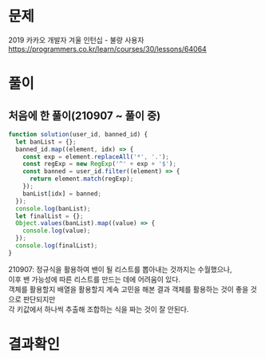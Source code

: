 <h1>문제</h1>

2019 카카오 개발자 겨울 인턴십 - 불량 사용자  
https://programmers.co.kr/learn/courses/30/lessons/64064


<h1>풀이</h1>
<h2>처음에 한 풀이(210907 ~ 풀이 중)</h2>

```jsx
function solution(user_id, banned_id) {
  let banList = {};
  banned_id.map((element, idx) => {
    const exp = element.replaceAll('*', '.');
    const regExp = new RegExp('^' + exp + '$');
    const banned = user_id.filter((element) => {
      return element.match(regExp);
    });
    banList[idx] = banned;
  });
  console.log(banList);
  let finalList = {};
  Object.values(banList).map((value) => {
    console.log(value);
  });
  console.log(finalList);
}
```

210907: 정규식을 활용하여 밴이 될 리스트를 뽑아내는 것까지는 수월했으나,  
이후 밴 가능성에 따른 리스트를 만드는 데에 어려움이 있다.  
객체를 활용할지 배열을 활용할지 계속 고민을 해본 결과 객체를 활용하는 것이 좋을 것으로 판단되지만  
각 키값에서 하나씩 추출해 조합하는 식을 짜는 것이 잘 안된다.

<h1>결과확인</h1>
